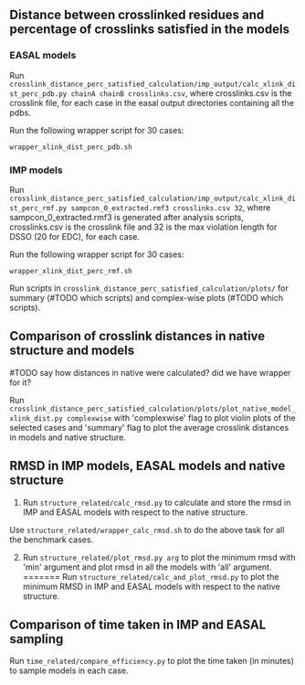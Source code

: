 ## Distance between crosslinked residues and percentage of crosslinks satisfied in the models

### EASAL models
Run `crosslink_distance_perc_satisfied_calculation/imp_output/calc_xlink_dist_perc_pdb.py chainA chainB crosslinks.csv`, where crosslinks.csv is the crosslink file, for each case in the easal output directories containing all the pdbs.

Run the following wrapper script for 30 cases:
```
wrapper_xlink_dist_perc_pdb.sh  
```
### IMP models
Run `crosslink_distance_perc_satisfied_calculation/imp_output/calc_xlink_dist_perc_rmf.py sampcon_0_extracted.rmf3 crosslinks.csv 32`, where sampcon_0_extracted.rmf3 is generated after analysis scripts, crosslinks.csv is the crosslink file and 32 is the max violation length for DSSO (20 for EDC), for each case.

Run the following wrapper script for 30 cases:
```
wrapper_xlink_dist_perc_rmf.sh  
```
Run scripts in `crosslink_distance_perc_satisfied_calculation/plots/` for summary (#TODO which scripts) and complex-wise plots (#TODO which scripts). 

## Comparison of crosslink distances in native structure and models

#TODO say how distances in native were calculated? did we have wrapper for it? 

Run `crosslink_distance_perc_satisfied_calculation/plots/plot_native_model_xlink_dist.py complexwise` with 'complexwise' flag to plot violin plots of the selected cases and 'summary' flag to plot the average crosslink distances in models and native structure.

## RMSD in IMP models, EASAL models and native structure
1. Run `structure_related/calc_rmsd.py` to calculate and store the rmsd in IMP and EASAL models with respect to the native structure.

Use `structure_related/wrapper_calc_rmsd.sh` to do the above task for all the benchmark cases.

2. Run `structure_related/plot_rmsd.py arg` to plot the minimum rmsd with 'min' argument and plot rmsd in all the models with 'all' argument. 
=======
Run `structure_related/calc_and_plot_rmsd.py` to plot the minimum RMSD in IMP and EASAL models with respect to the native structure.

## Comparison of time taken in IMP and EASAL sampling
Run `time_related/compare_efficiency.py` to plot the time taken (in minutes) to sample models in each case.

